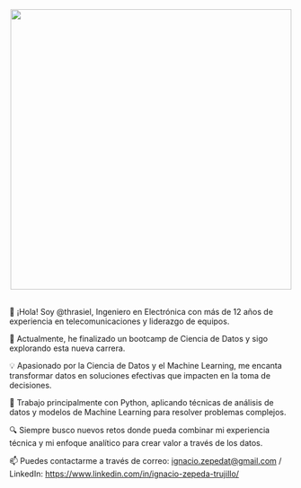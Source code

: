 <div align="center">
<img src="https://user-images.githubusercontent.com/74038190/225813708-98b745f2-7d22-48cf-9150-083f1b00d6c9.gif" width="500">
<br><br>
</div>


👋 ¡Hola! Soy @thrasiel, Ingeniero en Electrónica con más de 12 años de experiencia en telecomunicaciones y liderazgo de equipos.

🚀 Actualmente, he finalizado un bootcamp de Ciencia de Datos y sigo explorando esta nueva carrera.

💡 Apasionado por la Ciencia de Datos y el Machine Learning, me encanta transformar datos en soluciones efectivas que impacten en la toma de decisiones.

🐍 Trabajo principalmente con Python, aplicando técnicas de análisis de datos y modelos de Machine Learning para resolver problemas complejos.

🔍 Siempre busco nuevos retos donde pueda combinar mi experiencia técnica y mi enfoque analítico para crear valor a través de los datos.
 
 📫 Puedes contactarme a través de correo: ignacio.zepedat@gmail.com / LinkedIn: https://www.linkedin.com/in/ignacio-zepeda-trujillo/
  
	


<!---
thrasiel/thrasiel is a ✨ special ✨ repository because its `README.md` (this file) appears on your GitHub profile.
You can click the Preview link to take a look at your changes.
--->
